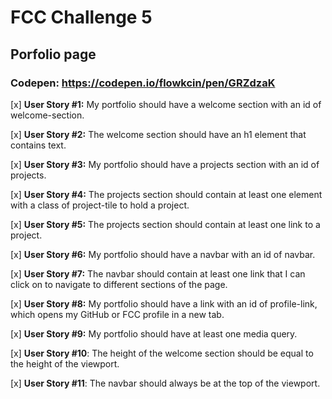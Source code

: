 # FCC Challenge 5
## Porfolio page

### Codepen: https://codepen.io/flowkcin/pen/GRZdzaK

[x] **User Story #1:** My portfolio should have a welcome section with an id of welcome-section.

[x] **User Story #2:** The welcome section should have an h1 element that contains text.

[x] **User Story #3:** My portfolio should have a projects section with an id of projects.

[x] **User Story #4:** The projects section should contain at least one element with a class of project-tile to hold a project.

[x] **User Story #5:** The projects section should contain at least one link to a project.

[x] **User Story #6:** My portfolio should have a navbar with an id of navbar.

[x] **User Story #7:** The navbar should contain at least one link that I can click on to navigate to different sections of the page.

[x] **User Story #8:** My portfolio should have a link with an id of profile-link, which opens my GitHub or FCC profile in a new tab.

[x] **User Story #9:** My portfolio should have at least one media query.

[x] **User Story #10**: The height of the welcome section should be equal to the height of the viewport.

[x] **User Story #11**: The navbar should always be at the top of the viewport.